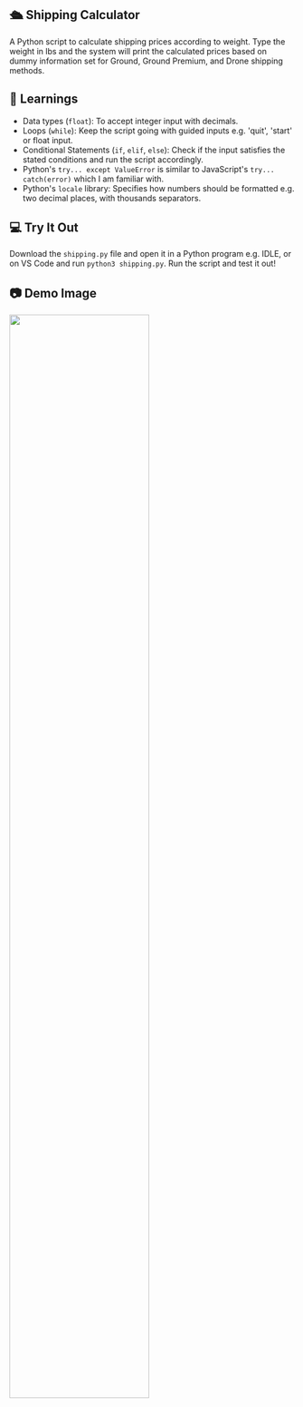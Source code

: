 ## 🛳️ Shipping Calculator

A Python script to calculate shipping prices according to weight. Type the weight in lbs and the system will print the calculated prices based on dummy information set for Ground, Ground Premium, and Drone shipping methods.

## 📝 Learnings

- Data types (`float`): To accept integer input with decimals.
- Loops (`while`): Keep the script going with guided inputs e.g. 'quit', 'start' or float input.
- Conditional Statements (`if`, `elif`, `else`): Check if the input satisfies the stated conditions and run the script accordingly.
- Python's `try... except ValueError` is similar to JavaScript's `try... catch(error)` which I am familiar with.
- Python's `locale` library: Specifies how numbers should be formatted e.g. two decimal places, with thousands separators.

## 💻 Try It Out

Download the `shipping.py` file and open it in a Python program e.g. IDLE, or on VS Code and run `python3 shipping.py`. Run the script and test it out!
  
## 📷 Demo Image

<img src="https://github.com/evangelenesiyin/py-shipping/assets/108106809/e693666d-1f46-4380-89c7-419643932959" width="70%" />

